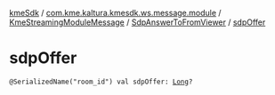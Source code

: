 [kmeSdk](../../../index.md) / [com.kme.kaltura.kmesdk.ws.message.module](../../index.md) / [KmeStreamingModuleMessage](../index.md) / [SdpAnswerToFromViewer](index.md) / [sdpOffer](./sdp-offer.md)

# sdpOffer

`@SerializedName("room_id") val sdpOffer: `[`Long`](https://kotlinlang.org/api/latest/jvm/stdlib/kotlin/-long/index.html)`?`